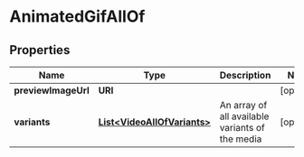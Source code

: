 

# AnimatedGifAllOf


## Properties

Name | Type | Description | Notes
------------ | ------------- | ------------- | -------------
**previewImageUrl** | **URI** |  |  [optional]
**variants** | [**List&lt;VideoAllOfVariants&gt;**](VideoAllOfVariants.md) | An array of all available variants of the media |  [optional]




